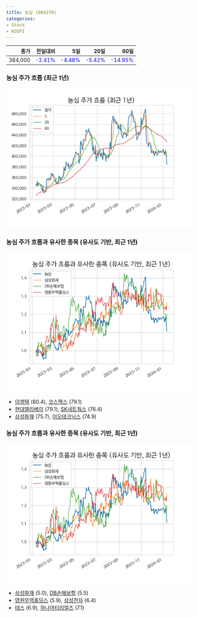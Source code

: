 ```yaml
---
title: 농심 (004370)
categories:
- Stock
- KOSPI
---
```


|종가|전일대비|5일|20일|60일|
|---:|-------:|--:|---:|---:|
|384,000|<span style="color: blue">-2.41%</span>|<span style="color: blue">-4.48%</span>|<span style="color: blue">-5.42%</span>|<span style="color: blue">-14.95%</span>|

<!-- more -->
### 농심 주가 흐름 (최근 1년)
![004370](/assets/images/stock/004370.png)


### 농심 주가 흐름과 유사한 종목 (유사도 기반, 최근 1년)
![004370](/assets/images/stock/004370_sim.png)

- [이엠텍](/091120/) (80.4), [코스맥스](/192820/) (79.1)
- [현대엘리베이](/017800/) (79.1), [SK네트웍스](/001740/) (76.4)
- [삼성화재](/000810/) (75.7), [이오테크닉스](/039030/) (74.9)


### 농심 주가 흐름과 유사한 종목 (유사도 기반, 최근 1년)
![004370](/assets/images/stock/004370_sim.png)

- [삼성화재](/000810/) (5.0), [DB손해보험](/005830/) (5.5)
- [영원무역홀딩스](/009970/) (5.9), [삼성전자](/005930/) (6.4)
- [테스](/095610/) (6.9), [하나머티리얼즈](/166090/) (7.1)
